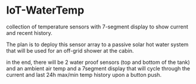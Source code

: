 # IoT-WaterTemp
collection of temperature sensors with 7-segment display to show current and recent history.

The plan is to deploy this sensor array to a passive solar hot water system that will be used for an off-grid shower at the cabin.

in the end, there will be 2 water proof sensors (top and bottom of the tank) and an ambient air temp and a 7segment display that will cycle through the current and last 24h max/min temp history upon a button push.
